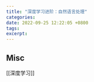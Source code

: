 ```yaml
---
title: "深度学习进阶：自然语言处理"
categories: 
date: 2022-09-25 12:22:05 +0800
tags: 
excerpt: 
---
```














## Misc


[[深度学习]]


